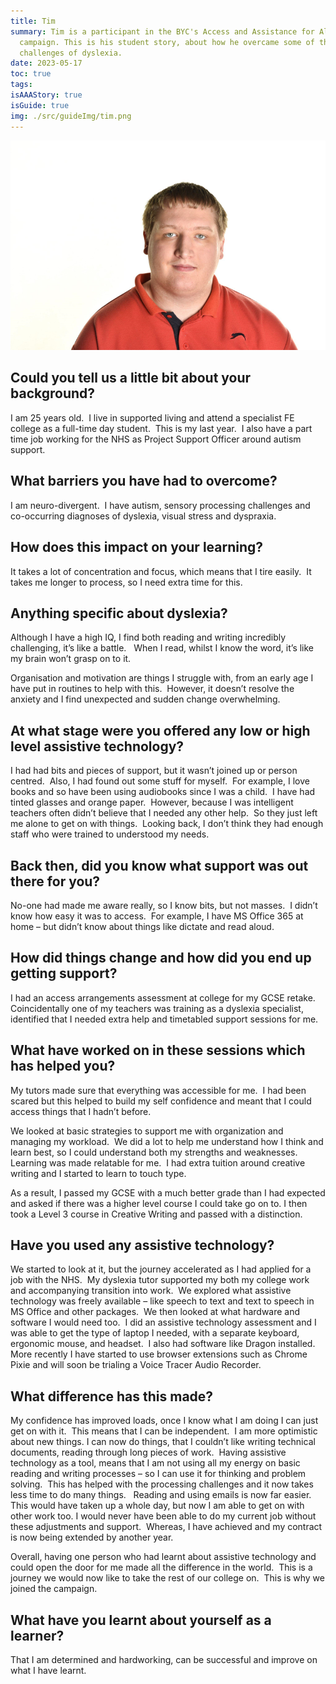 ```yaml
---
title: Tim
summary: Tim is a participant in the BYC's Access and Assistance for All
  campaign. This is his student story, about how he overcame some of the
  challenges of dyslexia.
date: 2023-05-17
toc: true
tags:
isAAAStory: true
isGuide: true
img: ./src/guideImg/tim.png
---
```

![Tim](src/guideImg/tim.png)

## Could you tell us a little bit about your background?

I am 25 years old.  I live in supported living and attend a specialist FE college as a full-time day student.  This is my last year.  I also have a part time job working for the NHS as Project Support Officer around autism support.

## What barriers you have had to overcome?

I am neuro-divergent.  I have autism, sensory processing challenges and co-occurring diagnoses of dyslexia, visual stress and dyspraxia.

## How does this impact on your learning?

It takes a lot of concentration and focus, which means that I tire easily.  It takes me longer to process, so I need extra time for this.

## Anything specific about dyslexia?

Although I have a high IQ, I find both reading and writing incredibly challenging, it’s like a battle.   When I read, whilst I know the word, it’s like my brain won’t grasp on to it.

Organisation and motivation are things I struggle with, from an early age I have put in routines to help with this.  However, it doesn’t resolve the anxiety and I find unexpected and sudden change overwhelming.

## At what stage were you offered any low or high level assistive technology?

I had had bits and pieces of support, but it wasn’t joined up or person centred.  Also, I had found out some stuff for myself.  For example, I love books and so have been using audiobooks since I was a child.  I have had tinted glasses and orange paper.  However, because I was intelligent teachers often didn’t believe that I needed any other help.  So they just left me alone to get on with things.  Looking back, I don’t think they had enough staff who were trained to understood my needs.

## Back then, did you know what support was out there for you?

No-one had made me aware really, so I know bits, but not masses.  I didn’t know how easy it was to access.  For example, I have MS Office 365 at home – but didn’t know about things like dictate and read aloud.

## How did things change and how did you end up getting support?

I had an access arrangements assessment at college for my GCSE retake.  Coincidentally one of my teachers was training as a dyslexia specialist, identified that I needed extra help and timetabled support sessions for me.

## What have worked on in these sessions which has helped you?

My tutors made sure that everything was accessible for me.  I had been scared but this helped to build my self confidence and meant that I could access things that I hadn’t before.

We looked at basic strategies to support me with organization and managing my workload.  We did a lot to help me understand how I think and learn best, so I could understand both my strengths and weaknesses.  Learning was made relatable for me.  I had extra tuition around creative writing and I started to learn to touch type.  

As a result, I passed my GCSE with a much better grade than I had expected and asked if there was a higher level course I could take go on to. I then took a Level 3 course in Creative Writing and passed with a distinction.

## Have you used any assistive technology?

We started to look at it, but the journey accelerated as I had applied for a job with the NHS.  My dyslexia tutor supported my both my college work and accompanying transition into work.  We explored what assistive technology was freely available – like speech to text and text to speech in MS Office and other packages.  We then looked at what hardware and software I would need too.  I did an assistive technology assessment and I was able to get the type of laptop I needed, with a separate keyboard, ergonomic mouse, and headset.  I also had software like Dragon installed.  More recently I have started to use browser extensions such as Chrome Pixie and will soon be trialing a Voice Tracer Audio Recorder.

## What difference has this made?

My confidence has improved loads, once I know what I am doing I can just get on with it.  This means that I can be independent.  I am more optimistic about new things. I can now do things, that I couldn’t like writing technical documents, reading through long pieces of work.  Having assistive technology as a tool, means that I am not using all my energy on basic reading and writing processes – so I can use it for thinking and problem solving.  This has helped with the processing challenges and it now takes less time to do many things.   Reading and using emails is now far easier.   This would have taken up a whole day, but now I am able to get on with other work too. I would never have been able to do my current job without these adjustments and support.  Whereas, I have achieved and my contract is now being extended by another year.

Overall, having one person who had learnt about assistive technology and could open the door for me made all the difference in the world.  This is a journey we would now like to take the rest of our college on.  This is why we joined the campaign.

## What have you learnt about yourself as a learner?

That I am determined and hardworking, can be successful and improve on what I have learnt.